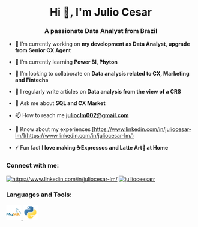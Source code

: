 <h1 align="center">Hi 👋, I'm Julio Cesar</h1>
<h3 align="center">A passionate Data Analyst from Brazil</h3>

- 🔭 I’m currently working on **my development as Data Analyst, upgrade from Senior CX Agent**

- 🌱 I’m currently learning **Power BI, Phyton**

- 👯 I’m looking to collaborate on **Data analysis related to CX, Marketing and Fintechs**

- 📝 I regularly write articles on **Data analysis from the view of a CRS**

- 💬 Ask me about **SQL and CX Market**

- 📫 How to reach me **julioclm002@gmail.com**

- 📄 Know about my experiences [https://www.linkedin.com/in/juliocesar-lm/](https://www.linkedin.com/in/juliocesar-lm/)

- ⚡ Fun fact **I love making ☕Expressos and Latte Art🧋 at Home**

<h3 align="left">Connect with me:</h3>
<p align="left">
<a href="https://linkedin.com/in/https://www.linkedin.com/in/juliocesar-lm/" target="blank"><img align="center" src="https://raw.githubusercontent.com/rahuldkjain/github-profile-readme-generator/master/src/images/icons/Social/linked-in-alt.svg" alt="https://www.linkedin.com/in/juliocesar-lm/" height="30" width="40" /></a>
<a href="https://instagram.com/jullioceesarr" target="blank"><img align="center" src="https://raw.githubusercontent.com/rahuldkjain/github-profile-readme-generator/master/src/images/icons/Social/instagram.svg" alt="jullioceesarr" height="30" width="40" /></a>
</p>

<h3 align="left">Languages and Tools:</h3>
<p align="left"> <a href="https://www.mysql.com/" target="_blank" rel="noreferrer"> <img src="https://raw.githubusercontent.com/devicons/devicon/master/icons/mysql/mysql-original-wordmark.svg" alt="mysql" width="40" height="40"/> </a> <a href="https://www.python.org" target="_blank" rel="noreferrer"> <img src="https://raw.githubusercontent.com/devicons/devicon/master/icons/python/python-original.svg" alt="python" width="40" height="40"/> </a> </p>
<!---

- 👋 Hi, I’m @Julio-CLM
- 👀 I’m interested in ...
- 🌱 I’m currently learning ...
- 💞️ I’m looking to collaborate on ...
- 📫 How to reach me ...

Julio-CLM/Julio-CLM is a ✨ special ✨ repository because its `README.md` (this file) appears on your GitHub profile.
You can click the Preview link to take a look at your changes.
--->
